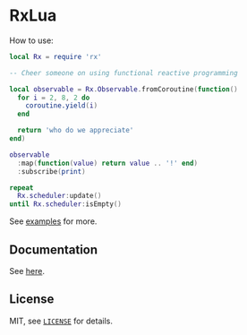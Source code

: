 RxLua
===

How to use:

```lua
local Rx = require 'rx'

-- Cheer someone on using functional reactive programming

local observable = Rx.Observable.fromCoroutine(function()
  for i = 2, 8, 2 do
    coroutine.yield(i)
  end

  return 'who do we appreciate'
end)

observable
  :map(function(value) return value .. '!' end)
  :subscribe(print)

repeat
  Rx.scheduler:update()
until Rx.scheduler:isEmpty()
```

See [examples](examples) for more.

Documentation
---

See [here](doc/README.md).

License
---

MIT, see [`LICENSE`](LICENSE) for details.
